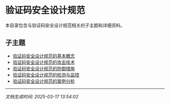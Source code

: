 # 验证码安全设计规范

本目录包含与验证码安全设计规范相关的子主题和详细资料。

## 子主题

- [验证码安全设计规范的基本概念](captcha-secure-design/basic-concepts.md)
- [验证码安全设计规范的攻击技术](captcha-secure-design/attack-techniques.md)
- [验证码安全设计规范的防御措施](captcha-secure-design/defense-measures.md)
- [验证码安全设计规范的检测与监控](captcha-secure-design/detection-monitoring.md)
- [验证码安全设计规范的案例分析](captcha-secure-design/case-studies.md)

---

*文档生成时间: 2025-03-17 13:54:02*
